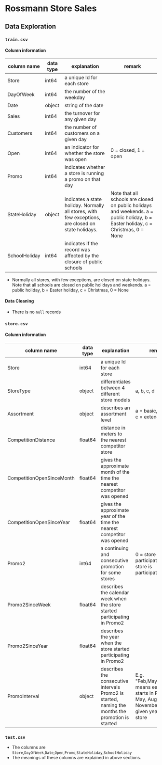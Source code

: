 # Rossmann Store Sales

## Data Exploration
### `train.csv`
#### Column information
|column name|data type|explanation|remark|
|---|---|---|---|
|Store|int64|a unique Id for each store|
|DayOfWeek|int64|the number of the weekday|
|Date|object|string of the date|
|Sales|int64|the turnover for any given day|
|Customers|int64|the number of customers on a given day|             
|Open|int64|an indicator for whether the store was open|0 = closed, 1 = open|             
|Promo|int64|indicates whether a store is running a promo on that day|
|StateHoliday|object|indicates a state holiday. Normally all stores, with few exceptions, are closed on state holidays. |Note that all schools are closed on public holidays and weekends. a = public holiday, b = Easter holiday, c = Christmas, 0 = None|
|SchoolHoliday|int64|indicates if the record was affected by the closure of public schools|

* Normally all stores, with few exceptions, are closed on state holidays. Note that all schools are closed on public holidays and weekends. a = public holiday, b = Easter holiday, c = Christmas, 0 = None

#### Data Cleaning
* There is no `null` records

### `store.csv`
#### Column information
|column name|data type|explanation|remark|
|---|---|---|---|
|Store|int64|a unique Id for each store||
|StoreType|object|differentiates between 4 different store models|a, b, c, d|
|Assortment|object|describes an assortment level|a = basic, b = extra, c = extended|
|CompetitionDistance|float64|distance in meters to the nearest competitor store||
|CompetitionOpenSinceMonth|float64|gives the approximate month of the time the nearest competitor was opened|             
|CompetitionOpenSinceYear|float64|gives the approximate year of the time the nearest competitor was opened|             
|Promo2|int64| a continuing and consecutive promotion for some stores|0 = store is not participating, 1 = store is participating|
|Promo2SinceWeek|float64|describes the calendar week when the store started participating in Promo2|
|Promo2SinceYear|float64|describes the year when the store started participating in Promo2|
|PromoInterval|object|describes the consecutive intervals Promo2 is started, naming the months the promotion is started|E.g. "Feb,May,Aug,Nov" means each round starts in February, May, August, November of any given year for that store|

### `test.csv`
* The columns are
`Store`,`DayOfWeek`,`Date`,`Open`,`Promo`,`StateHoliday`,`SchoolHoliday`
* The meanings of these columns are explained in above sections.

